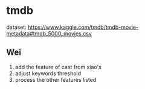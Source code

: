 # tmdb

dataset:
https://www.kaggle.com/tmdb/tmdb-movie-metadata#tmdb_5000_movies.csv

## Wei
1. add the feature of cast from xiao's
2. adjust keywords threshold
3. process the other features listed
